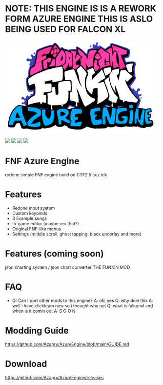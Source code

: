 # NOTE: THIS ENGINE IS IS A REWORK FORM AZURE ENGINE THIS IS ASLO BEING USED FOR FALCON XL

![logo](https://raw.githubusercontent.com/Azapru/AzureEngine/main/assets/logo.png "logo")
  
![](https://img.shields.io/github/stars/azapru/azureengine.svg) ![](https://img.shields.io/github/release/azapru/azureengine.md.svg) ![](https://img.shields.io/github/issues/azapru/azureengine.svg) ![](https://img.shields.io/github/repo-size/azapru/azureengine.svg)

# FNF Azure Engine
redone simple FNF engine build on CTF2.5
cuz idk

# Features
- Redone input system
- Custom keybinds
- 3 Example songs
- In-game editor (maybe reo that?)
- Original FNF-like menus
- Settings (middle scroll, ghost tapping, black underlay and more)

# Features (coming soon)
json charting system / json chart converter
THE FUNKIN MOD
# FAQ
- Q: Can I port other mods to this engine?
A: ofc yes
Q: why doin this
A: well i have clickteam now so i thought why not
Q: what is falconxl and when is it comin out
A: S        O              O            N
# Modding Guide
https://github.com/Azapru/AzureEngine/blob/main/GUIDE.md

# Download
https://github.com/Azapru/AzureEngine/releases
